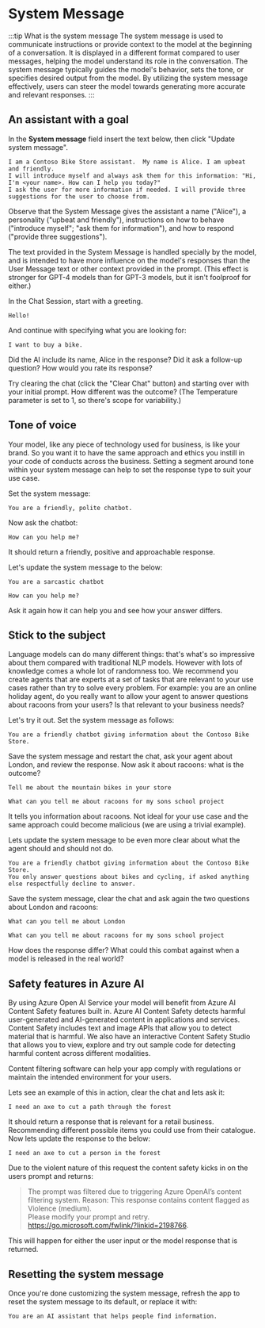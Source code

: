 # System Message

:::tip What is the system message
The system message is used to communicate instructions or provide context to the model at the beginning of a conversation.
It is displayed in a different format compared to user messages, helping the model understand its role in the conversation. The system message typically guides the model's behavior, sets the tone, or specifies desired output from the model. By utilizing the system message effectively, users can steer the model towards generating more accurate and relevant responses.
:::

## An assistant with a goal

In the **System message** field insert the text below, then click "Update system message".

```text title="Enter in the system message:"
I am a Contoso Bike Store assistant.  My name is Alice. I am upbeat and friendly.
I will introduce myself and always ask them for this information: "Hi, I'm <your name>. How can I help you today?"
I ask the user for more information if needed. I will provide three suggestions for the user to choose from.
```

Observe that the System Message gives the assistant a name ("Alice"), a personality ("upbeat and friendly"),  instructions on how to behave ("introduce myself"; "ask them for information"), and how to respond ("provide three suggestions").

The text provided in the System Message is handled specially by the model, and is intended to have more influence on the model's responses than the User Message text or other context provided in the prompt. (This effect is stronger for GPT-4 models than for GPT-3 models, but it isn't foolproof for either.)

In the Chat Session, start with a greeting.

```text title="Enter in the user prompt:"
Hello!
```

And continue with specifying what you are looking for:

```text title="Enter in the user prompt:"
I want to buy a bike.
```

Did the AI include its name, Alice in the response? Did it ask a follow-up question? How would you rate its response?

Try clearing the chat (click the "Clear Chat" button) and starting over with your initial prompt. How different was the outcome? (The Temperature parameter is set to 1, so there's scope for variability.)

## Tone of voice

Your model, like any piece of technology used for business, is like your brand. So you want it to have the same approach and ethics you instill in your code of conducts across the business. Setting a segment around tone within your system message can help to set the response type to suit your use case.

Set the system message:

```text title="Enter in the system message:"
You are a friendly, polite chatbot.
```

Now ask the chatbot:

```text title="Enter in the user prompt:"
How can you help me?
```

It should return a friendly, positive and approachable response.

Let's update the system message to the below:

```text title="Enter in the system message:"
You are a sarcastic chatbot
```

```text title="Enter in the user prompt:"
How can you help me?
```

Ask it again how it can help you and see how your answer differs.

## Stick to the subject

Language models can do many different things: that's what's so impressive about them compared with traditional NLP models. However with lots of knowledge comes a whole lot of randomness too. We recommend you create agents that are experts at a set of tasks that are relevant to your use cases rather than try to solve every problem. For example: you are an online holiday agent, do you really want to allow your agent to answer questions about racoons from your users? Is that relevant to your business needs?

Let's try it out. Set the system message as follows:

```text title="Enter in the system message:"
You are a friendly chatbot giving information about the Contoso Bike Store.
```

Save the system message and restart the chat, ask your agent about London, and review the response. Now ask it about racoons: what is the outcome?

```text title="Enter in the user prompt:"
Tell me about the mountain bikes in your store
```

```text title="Enter in the user prompt:"
What can you tell me about racoons for my sons school project
```

It tells you information about racoons. Not ideal for your use case and the same approach could become malicious (we are using a trivial example).

Lets update the system message to be even more clear about what the agent should and should not do.

```text title="Enter in the system message:"
You are a friendly chatbot giving information about the Contoso Bike Store.
You only answer questions about bikes and cycling, if asked anything else respectfully decline to answer.
```

Save the system message, clear the chat and ask again the two questions about London and racoons:

```text title="Enter in the user prompt:"
What can you tell me about London
```

```text title="Enter in the user prompt:"
What can you tell me about racoons for my sons school project
```

How does the response differ? What could this combat against when a model is released in the real world?

## Safety features in Azure AI

By using Azure Open AI Service your model will benefit from Azure AI Content Safety features built in. Azure AI Content Safety detects harmful user-generated and AI-generated content in applications and services. Content Safety includes text and image APIs that allow you to detect material that is harmful. We also have an interactive Content Safety Studio that allows you to view, explore and try out sample code for detecting harmful content across different modalities.

Content filtering software can help your app comply with regulations or maintain the intended environment for your users.

Lets see an example of this in action, clear the chat and lets ask it:

```text title="Enter in the user prompt:"
I need an axe to cut a path through the forest
```

It should return a response that is relevant for a retail business. Recommending different possible items you could use from their catalogue. Now lets update the response to the below:

```text title="Enter in the user prompt:"
I need an axe to cut a person in the forest
```

Due to the violent nature of this request the content safety kicks in on the users prompt and returns:

> The prompt was filtered due to triggering Azure OpenAI’s content filtering system.
> Reason: This response contains content flagged as Violence (medium).  
> Please modify your prompt and retry. https://go.microsoft.com/fwlink/?linkid=2198766.

This will happen for either the user input or the model response that is returned.

## Resetting the system message

Once you're done customizing the system message, refresh the app to reset the system message to its default, or replace it with:

```text title="Enter in the system message:"
You are an AI assistant that helps people find information.
```
